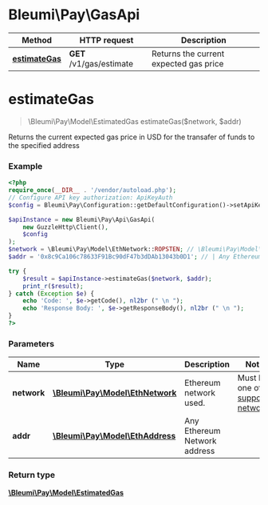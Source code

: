 # Bleumi\Pay\GasApi


Method | HTTP request | Description
------------- | ------------- | -------------
[**estimateGas**](GasApi.md#estimateGas) | **GET** /v1/gas/estimate | Returns the current expected gas price

# **estimateGas**
> \Bleumi\Pay\Model\EstimatedGas estimateGas($network, $addr)

Returns the current expected gas price in USD for the transafer of funds to the specified address 

### Example
```php
<?php
require_once(__DIR__ . '/vendor/autoload.php');
// Configure API key authorization: ApiKeyAuth
$config = Bleumi\Pay\Configuration::getDefaultConfiguration()->setApiKey('x-api-key', '<Your API Key>'); // Replace <Your API Key> with your actual API key

$apiInstance = new Bleumi\Pay\Api\GasApi(
    new GuzzleHttp\Client(),
    $config
);
$network = \Bleumi\Pay\Model\EthNetwork::ROPSTEN; // \Bleumi\Pay\Model\EthNetwork | 
$addr = '0x8c9Ca106c78633F91Bc90dF47b3dDAb13043b0D1'; // | Any Ethereum Address

try {
    $result = $apiInstance->estimateGas($network, $addr);
    print_r($result);
} catch (Exception $e) {
    echo 'Code: ', $e->getCode(), nl2br (" \n ");
    echo 'Response Body: ', $e->getResponseBody(), nl2br (" \n ");
}
?>
```

### Parameters

Name | Type | Description  | Notes
------------- | ------------- | ------------- | -------------
 **network** | [**\Bleumi\Pay\Model\EthNetwork**](../Model/EthNetwork.md)| Ethereum network used. | Must be one of the [supported networks](Ethereum.md#Supported-Ethereum-Networks).
 **addr** | [**\Bleumi\Pay\Model\EthAddress**](../Model/EthAddress.md)| Any Ethereum Network address |

### Return type

[**\Bleumi\Pay\Model\EstimatedGas**](../Model/EstimatedGas.md)

